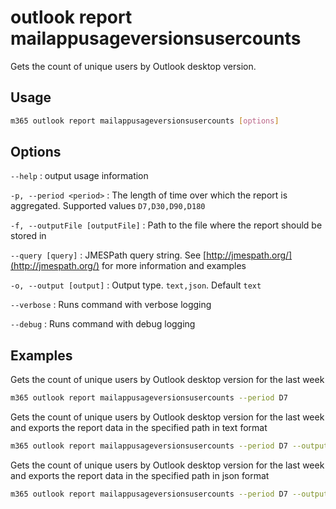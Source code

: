 # outlook report mailappusageversionsusercounts

Gets the count of unique users by Outlook desktop version.

## Usage

```sh
m365 outlook report mailappusageversionsusercounts [options]
```

## Options

`--help`
: output usage information

`-p, --period <period>`
: The length of time over which the report is aggregated. Supported values `D7,D30,D90,D180`

`-f, --outputFile [outputFile]`
: Path to the file where the report should be stored in

`--query [query]`
: JMESPath query string. See [http://jmespath.org/](http://jmespath.org/) for more information and examples

`-o, --output [output]`
: Output type. `text,json`. Default `text`

`--verbose`
: Runs command with verbose logging

`--debug`
: Runs command with debug logging

## Examples

Gets the count of unique users by Outlook desktop version for the last week

```sh
m365 outlook report mailappusageversionsusercounts --period D7
```

Gets the count of unique users by Outlook desktop version for the last week and exports the report data in the specified path in text format

```sh
m365 outlook report mailappusageversionsusercounts --period D7 --output text > "mailappusageversionsusercounts.txt"
```

Gets the count of unique users by Outlook desktop version for the last week and exports the report data in the specified path in json format

```sh
m365 outlook report mailappusageversionsusercounts --period D7 --output json > "mailappusageversionsusercounts.json"
```
